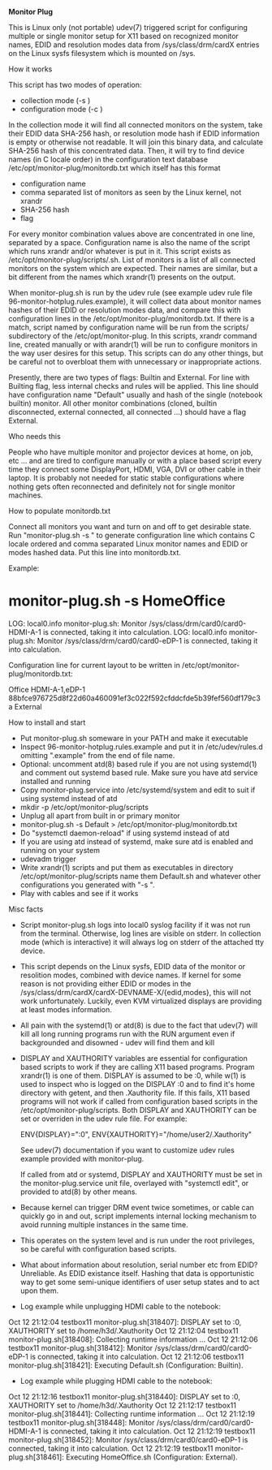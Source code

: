 **Monitor Plug**

This is Linux only (not portable) udev(7) triggered script for configuring
multiple or single monitor setup for X11 based on recognized monitor
names, EDID and resolution modes data from /sys/class/drm/cardX entries
on the Linux sysfs filesystem which is mounted on /sys.


How it works

This script has two modes of operation:
 - collection mode (-s <name>)
 - configuration mode (-c <card>)

In the collection mode it will find all connected monitors on the system,
take their EDID data SHA-256 hash, or resolution mode hash if EDID
information is empty or otherwise not readable. It will join this binary
data, and calculate SHA-256 hash of this concentrated data. Then, it will
try to find device names (in C locale order) in the configuration text
database /etc/opt/monitor-plug/monitordb.txt which itself has this format

- configuration name
- comma separated list of monitors as seen by the Linux kernel, not xrandr
- SHA-256 hash
- flag

For every monitor combination values above are concentrated in one line,
separated by a space. Configuration name is also the name of the script
which runs xrandr and/or whatever is put in it. This script exists as
/etc/opt/monitor-plug/scripts/<configuration-name>.sh. List of monitors
is a list of all connected monitors on the system which are expected.
Their names are similar, but a bit different from the names which
xrandr(1) presents on the output.

When monitor-plug.sh is run by the udev rule (see example udev rule file
96-monitor-hotplug.rules.example), it will collect data about monitor
names hashes of their EDID or resolution modes data, and compare this
with configuration lines in the /etc/opt/monitor-plug/monitordb.txt.
If there is a match, script named by configuration name will be run
from the scripts/ subdirectory of the /etc/opt/monitor-plug. In this
scripts, xrandr command line, created manually or with arandr(1) will
be run to configure monitors in the way user desires for this setup.
This scripts can do any other things, but be careful not to overbloat
them with unnecessary or inappropriate actions.

Presently, there are two types of flags: Builtin and External. For
line with Builting flag, less internal checks and rules will be
applied. This line should have configuration name "Default" usually
and hash of the single (notebook builtin) monitor. All other monitor
combinations (cloned, builtin disconnected, external connected, all
connected ...) should have a flag External.


Who needs this

People who have multiple monitor and projector devices at home, on job,
etc ... and are tired to configure manually or with a place based script
every time they connect some DisplayPort, HDMI, VGA, DVI or other cable
in their laptop.
It is probably not needed for static stable configurations where nothing
gets often reconnected and definitely not for single monitor machines.


How to populate monitordb.txt

Connect all monitors you want and turn on and off to get desirable state.
Run "monitor-plug.sh -s <name>" to generate configuration line which
contains C locale ordered and comma separated Linux monitor names and
EDID or modes hashed data. Put this line into monitordb.txt.

Example:

# monitor-plug.sh -s HomeOffice
LOG: local0.info monitor-plug.sh: Monitor /sys/class/drm/card0/card0-HDMI-A-1 is connected, taking it into calculation.
LOG: local0.info monitor-plug.sh: Monitor /sys/class/drm/card0/card0-eDP-1 is connected, taking it into calculation.

Configuration line for current layout to be written in /etc/opt/monitor-plug/monitordb.txt:

Office HDMI-A-1,eDP-1 88bfce976725d8f22d60a460091ef3c022f592cfddcfde5b39fef560df179c3a External


How to install and start

- Put monitor-plug.sh someware in your PATH and make it executable
- Inspect 96-monitor-hotplug.rules.example and put it in
  /etc/udev/rules.d omitting ".example" from the end of file name.
- Optional: uncomment atd(8) based rule if you are not using systemd(1)
  and comment out systemd based rule. Make sure you have atd service
  installed and running
- Copy monitor-plug.service into /etc/systemd/system and edit to suit
  if using systemd instead of atd
- mkdir -p /etc/opt/monitor-plug/scripts
- Unplug all apart from built in or primary monitor
- monitor-plug.sh -s Default > /etc/opt/monitor-plug/monitordb.txt
- Do "systemctl daemon-reload" if using systemd instead of atd
- If you are using atd instead of systemd, make sure atd is enabled
  and running on your system 
- udevadm trigger
- Write xrandr(1) scripts and put them as executables in directory
  /etc/opt/monitor-plug/scripts name them Default.sh and whatever
  other configurations you generated with "-s <name>".
- Play with cables and see if it works


Misc facts

- Script monitor-plug.sh logs into local0 syslog facility if it was not
  run from the terminal. Otherwise, log lines are visible on stderr. In
  collection mode (which is interactive) it will always log on stderr of
  the attached tty device.

- This script depends on the Linux sysfs, EDID data of the monitor or
  resolition modes, combined with device names. If kernel for some
  reason is not providing either EDID or modes in the
  /sys/class/drm/cardX/cardX-DEVNAME-X/{edid,modes}, this will not
  work unfortunately. Luckily, even KVM virtualized displays are
  providing at least modes information.

- All pain with the systemd(1) or atd(8) is due to the fact that
  udev(7) will kill all long running programs run with the RUN argument
  even if backgrounded and disowned - udev will find them and kill

- DISPLAY and XAUTHORITY variables are essential for configuration
  based scripts to work if they are calling X11 based programs.
  Program xrandr(1) is one of them. DISPLAY is assumed to be :0,
  while w(1) is used to inspect who is logged on the DISPLAY :0 and
  to find it's home directory with getent, and then .Xauthority file.
  If this fails, X11 based programs will not work if called from
  configuration based scripts in the /etc/opt/monitor-plug/scripts.
  Both DISPLAY and XAUTHORITY can be set or overriden in the udev rule
  file. For example:

  ENV{DISPLAY}=":0", ENV{XAUTHORITY}="/home/user2/.Xauthority"

  See udev(7) documentation if you want to customize udev rules example
  provided with monitor-plug.

  If called from atd or systemd, DISPLAY and XAUTHORITY must be set in
  the monitor-plug.service unit file, overlayed with "systemctl edit",
  or provided to atd(8) by other means.

- Because kernel can trigger DRM event twice sometimes, or cable can
  quickly go in and out, script implements internal locking mechanism
  to avoid running multiple instances in the same time.

- This operates on the system level and is run under the root privileges,
  so be careful with configuration based scripts.

- What about information about resolution, serial number etc from EDID?
  Unreliable. As EDID existance itself. Hashing that data is opportunistic
  way to get some semi-unique identifiers of user setup states and to act
  upon them.

- Log example while unplugging HDMI cable to the notebook:

Oct 12 21:12:04 testbox11 monitor-plug.sh[318407]: DISPLAY set to :0, XAUTHORITY set to /home/h3d/.Xauthority
Oct 12 21:12:04 testbox11 monitor-plug.sh[318408]: Collecting runtime information ...
Oct 12 21:12:06 testbox11 monitor-plug.sh[318412]: Monitor /sys/class/drm/card0/card0-eDP-1 is connected, taking it into calculation.
Oct 12 21:12:06 testbox11 monitor-plug.sh[318421]: Executing Default.sh (Configuration: Builtin).

- Log example while plugging HDMI cable to the notebook:

Oct 12 21:12:16 testbox11 monitor-plug.sh[318440]: DISPLAY set to :0, XAUTHORITY set to /home/h3d/.Xauthority
Oct 12 21:12:17 testbox11 monitor-plug.sh[318441]: Collecting runtime information ...
Oct 12 21:12:19 testbox11 monitor-plug.sh[318448]: Monitor /sys/class/drm/card0/card0-HDMI-A-1 is connected, taking it into calculation.
Oct 12 21:12:19 testbox11 monitor-plug.sh[318452]: Monitor /sys/class/drm/card0/card0-eDP-1 is connected, taking it into calculation.
Oct 12 21:12:19 testbox11 monitor-plug.sh[318461]: Executing HomeOffice.sh (Configuration: External).

